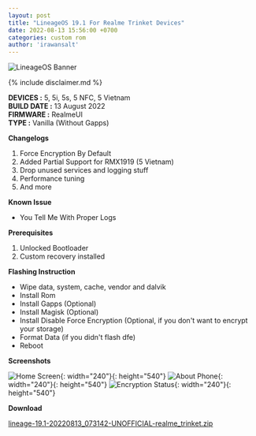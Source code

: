```yaml
---
layout: post
title: "LineageOS 19.1 For Realme Trinket Devices"
date: 2022-08-13 15:56:00 +0700
categories: custom rom
author: 'irawansalt'
---
```

![LineageOS Banner](/assets/images/banner/lineageos.jpeg)

{% include disclaimer.md %}

**DEVICES :** 5, 5i, 5s, 5 NFC, 5 Vietnam<br>
**BUILD DATE :** 13 August 2022<br>
**FIRMWARE :** RealmeUI<br>
**TYPE :** Vanilla (Without Gapps)

**Changelogs**
<ol>
    <li>Force Encryption By Default</li>
    <li>Added Partial Support for RMX1919 (5 Vietnam)</li>
    <li>Drop unused services and logging stuff</li>
    <li>Performance tuning</li>
    <li>And more</li>
</ol>

**Known Issue**
<ul>
    <li>You Tell Me With Proper Logs</li>
</ul>

**Prerequisites**
<ol>
    <li>Unlocked Bootloader</li>
    <li>Custom recovery installed</li>
</ol>

**Flashing Instruction**
<ul>
    <li>Wipe data, system, cache, vendor and dalvik</li>
    <li>Install Rom</li>
    <li>Install Gapps (Optional)</li>
    <li>Install Magisk (Optional)</li>
    <li>Install Disable Force Encryption (Optional, if you don't want to encrypt your storage)</li>
    <li>Format Data (if you didn't flash dfe)</li>
    <li>Reboot</li>
</ul>

**Screenshots**

![Home Screen](/assets/images/screenshots/2022/August/13/lineageos_1.png){: width="240"}{: height="540"}
![About Phone](/assets/images/screenshots/2022/August/13/lineageos_2.png){: width="240"}{: height="540"}
![Encryption Status](/assets/images/screenshots/2022/August/13/lineageos_3.png){: width="240"}{: height="540"}


**Download**

[lineage-19.1-20220813_073142-UNOFFICIAL-realme_trinket.zip][rom-links]


[rom-links]: https://semawur.com/2WQ6O
